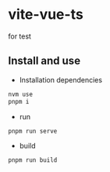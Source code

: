 # vite-vue-ts

for test

## Install and use

- Installation dependencies

```bash
nvm use
pnpm i
```

- run

```bash
pnpm run serve
```

- build

```bash
pnpm run build
```
